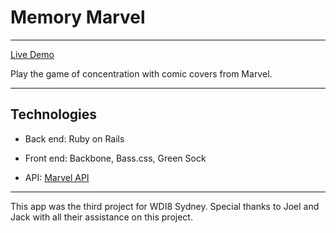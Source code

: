 # Memory Marvel

---

[Live Demo](http://memorymarvel.herokuapp.com/)

Play the game of concentration with comic covers from Marvel.

---

## Technologies

* Back end: Ruby on Rails

* Front end: Backbone, Bass.css, Green Sock

* API: [Marvel API](http://developer.marvel.com/)

---

This app was the third project for WDI8 Sydney. Special thanks to Joel and Jack with all their assistance on this project.